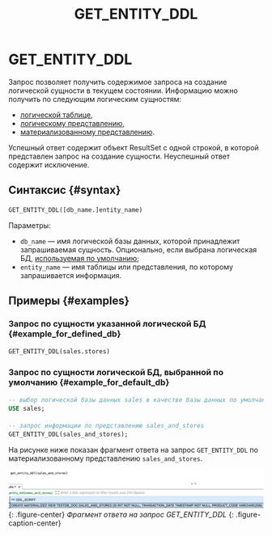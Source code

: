 ﻿---
layout: default
title: GET_ENTITY_DDL
nav_order: 33
parent: Запросы SQL+
grand_parent: Справочная информация
has_children: false
has_toc: false
---

# GET_ENTITY_DDL

Запрос позволяет получить содержимое запроса на создание логической сущности в текущем состоянии. 
Информацию можно получить по следующим логическим сущностям: 
* [логической таблице](../../../overview/main_concepts/logical_table/logical_table.md),
* [логическому представлению](../../../overview/main_concepts/logical_view/logical_view.md),
* [материализованному представлению](../../../overview/main_concepts/materialized_view/materialized_view.md).

Успешный ответ содержит объект ResultSet с одной строкой, в которой представлен запрос на создание сущности. 
Неуспешный ответ содержит исключение.

## Синтаксис {#syntax}

```sql
GET_ENTITY_DDL([db_name.]entity_name)
```

Параметры:
* `db_name` — имя логической базы данных, которой принадлежит запрашиваемая сущность. Опционально, если выбрана 
  логическая БД, [используемая по умолчанию](../../../working_with_system/other_features/default_db_set-up/default_db_set-up.md);
* `entity_name` — имя таблицы или представления, по которому запрашивается информация.

## Примеры {#examples}

### Запрос по сущности указанной логической БД {#example_for_defined_db}

```sql
GET_ENTITY_DDL(sales.stores)
```

### Запрос по сущности логической БД, выбранной по умолчанию {#example_for_default_db}

```sql
-- выбор логической базы данных sales в качестве базы данных по умолчанию
USE sales;

-- запрос информации по представлению sales_and_stores
GET_ENTITY_DDL(sales_and_stores);
```

На рисунке ниже показан фрагмент ответа на запрос `GET_ENTITY_DDL` по материализованному представлению `sales_and_stores`.

![](get_entity_ddl.png)
{: .figure-center}
*Фрагмент ответа на запрос GET_ENTITY_DDL*
{: .figure-caption-center}